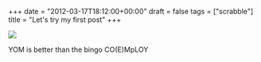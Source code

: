 +++
date = "2012-03-17T18:12:00+00:00"
draft = false
tags = ["scrabble"]
title = "Let's try my first post"
+++

![](/images/img/2012-03-17-lets-try-my-first-post/68f17f8fab8ea5a73dffa1affa2d0f61a79f813cfd57e72533e7233a66cf0e8a.png)

YOM is better than the bingo CO(E)MpLOY